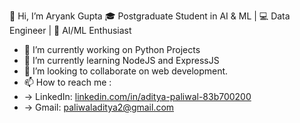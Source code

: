 👋 Hi, I’m Aryank Gupta
🎓 Postgraduate Student in AI & ML | 💻 Data Engineer | 🤖 AI/ML Enthusiast
- 🔭 I’m currently working on Python Projects
- 🌱 I’m currently learning NodeJS and ExpressJS
- 👯 I’m looking to collaborate on web development.
- 📫 How to reach me :
-   -> LinkedIn: [linkedin.com/in/aditya-paliwal-83b700200](https://www.linkedin.com/in/aditya-paliwal-83b700200/)
-   -> Gmail: paliwaladitya2@gmail.com
